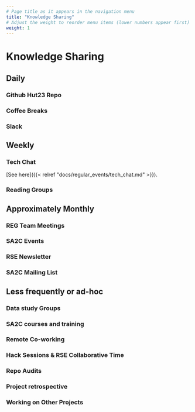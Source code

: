 ```yaml
---
# Page title as it appears in the navigation menu
title: "Knowledge Sharing"
# Adjust the weight to reorder menu items (lower numbers appear first)
weight: 1
---
```


# Knowledge Sharing

## Daily

### Github Hut23 Repo

### Coffee Breaks

### Slack

## Weekly

### Tech Chat

[See here]({{< relref "docs/regular_events/tech_chat.md" >}}).

### Reading Groups

## Approximately Monthly

### REG Team Meetings

### SA2C Events

### RSE Newsletter

### SA2C Mailing List

## Less frequently or ad-hoc

### Data study Groups

### SA2C courses and training

### Remote Co-working

### Hack Sessions & RSE Collaborative Time

### Repo Audits

### Project retrospective

### Working on Other Projects
